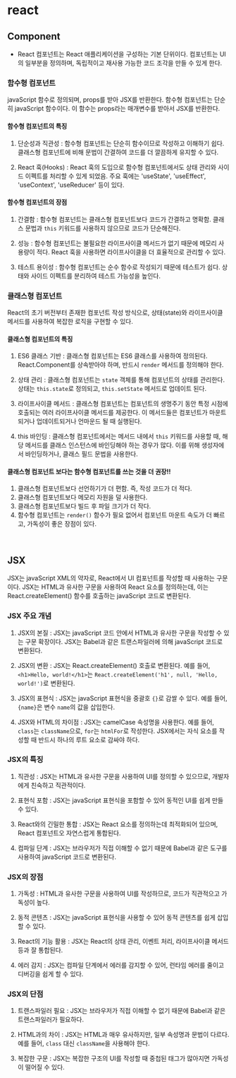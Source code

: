 # react

## Component

- React 컴포넌트는 React 애플리케이션을 구성하는 기본 단위이다. 컴포넌트는 UI의 일부분을 정의하며, 독립적이고 재사용 가능한 코드 조각을 만들 수 있게 한다.

### 함수형 컴포넌트

javaScript 함수로 정의되며, props를 받아 JSX를 반환한다. 함수형 컴포넌트는 단순히 javaScript 함수이다. 이 함수는 props라는 매개변수를 받아서 JSX를 반환한다.

#### 함수형 컴포넌트의 특징

1. 단순성과 직관성 : 함수형 컴포넌트는 단순히 함수이므로 작성하고 이해하기 쉽다. 클래스형 컴포넌트에 비해 문법이 간결하여 코드를 더 깔끔하게 유지할 수 있다.

2. React 훅(Hooks) : React 훅의 도입으로 함수형 컴포넌트에서도 상태 관리와 사이드 이펙트를 처리할 수 있게 되었음. 주요 훅에는 'useState', 'useEffect', 'useContext', 'useReducer' 등이 있다.

#### 함수형 컴포넌트의 장점

1. 간결함 : 함수형 컴포넌트는 클래스형 컴포넌트보다 코드가 간결하고 명확함. 클래스 문법과 `this` 키워드를 사용하지 않으므로 코드가 단순해진다.

2. 성능 : 함수형 컴포넌트는 불필요한 라이프사이클 메서드가 없기 때문에 메모리 사용량이 적다. React 훅을 사용하면 라이프사이클을 더 효율적으로 관리할 수 있다.

3. 테스트 용이성 : 함수형 컴포넌트는 순수 함수로 작성되기 때문에 테스트가 쉽다. 상태와 사이드 이펙트를 분리하여 테스트 가능성을 높인다.

### 클래스형 컴포넌트

React의 초기 버전부터 존재한 컴포넌트 작성 방식으로, 상태(state)와 라이프사이클 메서드를 사용하여 복잡한 로직을 구현할 수 있다.

#### 클래스형 컴포넌트의 특징

1. ES6 클래스 기반 : 클래스형 컴포넌트는 ES6 클래스를 사용하여 정의된다. React.Component를 상속받아야 하며, 반드시 `render` 메서드를 정의해야 한다.

2. 상태 관리 : 클래스형 컴포넌트는 `state` 객체를 통해 컴포넌트의 상태를 관리한다. 상태는 `this.state`로 정의되고, `this.setState` 메서드로 업데이트 된다.

3. 라이프사이클 메서드 : 클래스형 컴포넌트는 컴포넌트의 생명주기 동안 특정 시점에 호출되는 여러 라이프사이클 메서드를 제공한다. 이 메서드들은 컴포넌트가 마운트되거나 업데이트되거나 언마운드 될 때 실행된다.

4. this 바인딩 : 클래스형 컴포넌트에서는 메서드 내에서 `this` 키워드를 사용할 때, 해당 메서드를 클래스 인스턴스에 바인딩해야 하는 경우가 많다. 이를 위해 생성자에서 바인딩하거나, 클래스 필드 문법을 사용한다.

#### 클래스형 컴포넌트 보다는 함수형 컴포넌트를 쓰는 것을 더 권장!!

1. 클래스형 컴포넌트보다 선언하기가 더 편함. 즉, 작성 코드가 더 적다.
2. 클래스형 컴포넌트보다 메모리 자원을 덜 사용한다.
3. 클래스형 컴포넌트보다 빌드 후 파일 크기가 더 작다.
4. 함수형 컴포넌트는 `render()` 함수가 필요 없어서 컴포넌트 마운트 속도가 더 빠르고, 가독성이 좋은 장점이 있다.

<br/>

## JSX

JSX는 javaScript XML의 약자로, React에서 UI 컴포넌트를 작성할 때 사용하는 구문이다. JSX는 HTML과 유사한 구문을 사용하여 React 요소를 정의하는데, 이는 React.createElement() 함수를 호출하는 javaScript 코드로 변환된다.

### JSX 주요 개념

1. JSX의 본질 : JSX는 javaScript 코드 안에서 HTML과 유사한 구문을 작성할 수 있는 구문 확장이다. JSX는 Babel과 같은 트랜스파일러에 의해 javaScript 코드로 변환된다.

2. JSX의 변환 : JSX는 React.createElement() 호출로 변환된다. 예를 들어, `<h1>Hello, world!</h1>`는 `React.createElement('h1', null, 'Hello, world!')`로 변환된다.

3. JSX의 표현식 : JSX는 javaScript 표현식을 중괄호 `{}`로 감쌀 수 있다. 예를 들어, `{name}`은 변수 `name`의 값을 삽입한다.

4. JSX와 HTML의 차이점 : JSX는 camelCase 속성명을 사용한다. 예를 들어, `class`는 `className`으로, `for`는 `htmlFor`로 작성한다. JSX에서는 자식 요소를 작성할 때 반드시 하나의 루트 요소로 감싸야 하다.

### JSX의 특징

1. 직관성 : JSX는 HTML과 유사한 구문을 사용하여 UI를 정의할 수 있으므로, 개발자에게 친숙하고 직관적이다.

2. 표현식 포함 : JSX는 javaScript 표현식을 포함할 수 있어 동적인 UI를 쉽게 만들 수 있다.

3. React와의 긴밀한 통합 : JSX는 React 요소를 정의하는데 최적화되어 있으며, React 컴포넌트오 자연스럽게 통합된다.

4. 컴파일 단계 : JSX는 브라우저가 직접 이해할 수 없기 때문에 Babel과 같은 도구를 사용하여 javaScript 코드로 변환된다.

### JSX의 장점

1. 가독성 : HTML과 유사한 구문을 사용하여 UI를 작성하므로, 코드가 직관적으고 가독성이 높다.

2. 동적 콘텐츠 : JSX는 javaScript 표현식을 사용할 수 있어 동적 콘텐츠를 쉽게 삽입할 수 있다.

3. React의 기능 활용 : JSX는 React의 상태 관리, 이벤트 처리, 라이프사이클 메서드 등과 잘 통합된다.

4. 에러 감지 : JSX는 컴파일 단계에서 에러를 감지할 수 있어, 런타임 에러를 줄이고 디버깅을 쉽게 할 수 있다.

### JSX의 단점

1. 트랜스파일러 필요 : JSX는 브라우저가 직접 이해할 수 없기 때문에 Babel과 같은 트랜스파일러가 필요하다.

2. HTML과의 차이 : JSX는 HTML과 매우 유사하지만, 일부 속성명과 문법이 다르다. 예를 들어, `class` 대신 `className`을 사용해야 한다.

3. 복잡한 구문 : JSX는 복잡한 구조의 UI를 작성할 때 중첩된 태그가 많아지면 가독성이 떨어질 수 있다.

<br />
